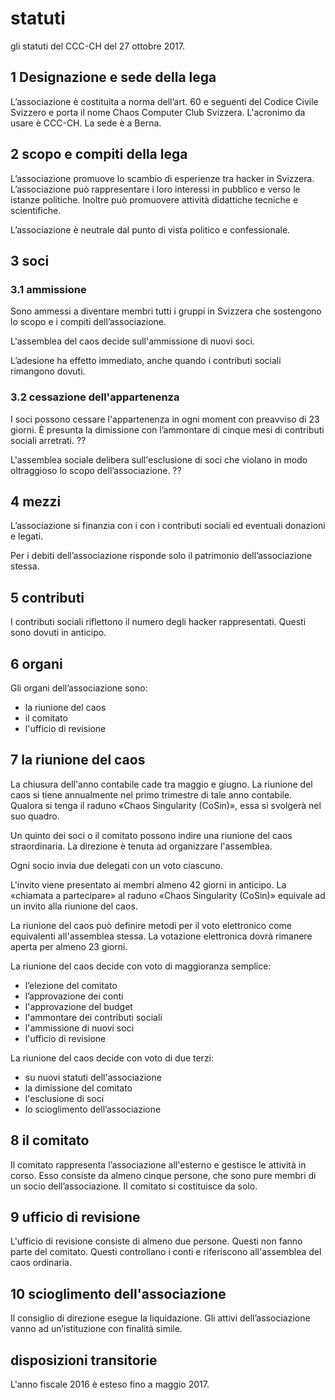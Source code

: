 # statuti

gli statuti del CCC-CH del 27 ottobre 2017.

## 1 Designazione e sede della lega

L’associazione è costituita a norma dell’art. 60 e seguenti del Codice Civile Svizzero e porta il nome 
Chaos Computer Club Svizzera. L'acronimo da usare è CCC-CH.
La sede è a Berna.

## 2 scopo e compiti della lega

L’associazione promuove lo scambio di esperienze tra hacker in Svizzera.
L’associazione può rappresentare i loro interessi in pubblico e verso le istanze politiche.
Inoltre può promuovere attività didattiche tecniche e scientifiche.

L’associazione è neutrale dal punto di vista politico e confessionale.

## 3 soci

### 3.1 ammissione

Sono ammessi a diventare membri tutti i gruppi in Svizzera che sostengono lo scopo e i compiti dell’associazione.

L'assemblea del caos decide sull'ammissione di nuovi soci.

L’adesione ha effetto immediato, anche quando i contributi sociali rimangono dovuti.

### 3.2 cessazione dell'appartenenza

I soci possono cessare l'appartenenza in ogni moment con preavviso di 23 giorni.
È presunta la dimissione con l’ammontare di cinque mesi di contributi sociali arretrati.
??

L'assemblea sociale delibera sull'esclusione di soci che violano in modo oltraggioso lo scopo dell’associazione.
??

## 4 mezzi

L’associazione si finanzia con i con i contributi sociali ed eventuali donazioni e legati.

Per i debiti dell’associazione risponde solo il patrimonio dell’associazione stessa. 

## 5 contributi

I contributi sociali riflettono il numero degli hacker rappresentati.
Questi sono dovuti in anticipo.

## 6 organi

Gli organi dell’associazione sono:

- la riunione del caos
- il comitato
- l'ufficio di revisione

## 7 la riunione del caos

La chiusura dell'anno contabile cade tra maggio e giugno. 
La riunione del caos si tiene annualmente nel primo trimestre di tale anno contabile. 
Qualora si tenga il raduno «Chaos Singularity (CoSin)», essa si svolgerà nel suo quadro.

Un quinto dei soci o il comitato possono indire una riunione del caos straordinaria. 
La direzione è tenuta ad organizzare l'assemblea.

Ogni socio invia due delegati con un voto ciascuno.

L'invito viene presentato ai membri almeno 42 giorni in anticipo. 
La «chiamata a partecipare» al raduno «Chaos Singularity (CoSin)» equivale ad un invito alla riunione del caos.

La riunione del caos può definire metodi per il voto elettronico come equivalenti all'assemblea stessa. 
La votazione elettronica dovrà rimanere aperta per almeno 23 giorni.

La riunione del caos decide con voto di maggioranza semplice:

- l’elezione del comitato
- l’approvazione dei conti
- l'approvazione del budget
- l'ammontare dei contributi sociali
- l'ammissione di nuovi soci
- l'ufficio di revisione

La riunione del caos decide con voto di due terzi:

- su nuovi statuti dell'associazione
- la dimissione del comitato
- l'esclusione di soci
- lo scioglimento dell’associazione

## 8 il comitato

Il comitato rappresenta l’associazione all'esterno e gestisce le attività in corso.
Esso consiste da almeno cinque persone, che sono pure membri di un socio dell’associazione.
Il comitato si costituisce da solo.

## 9 ufficio di revisione

L'ufficio di revisione consiste di almeno due persone. Questi non fanno parte del comitato.
Questi controllano i conti e riferiscono all'assemblea del caos ordinaria.

## 10 scioglimento dell'associazione

Il consiglio di direzione esegue la liquidazione. Gli attivi dell’associazione vanno ad un’istituzione con finalità simile.

## disposizioni transitorie

L'anno fiscale 2016 è esteso fino a maggio 2017.

